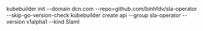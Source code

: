 
kubebuilder init --domain dcn.com --repo=github.com/binhfdv/sla-operator --skip-go-version-check
kubebuilder create api --group sla-operator --version v1alpha1 --kind Slaml
